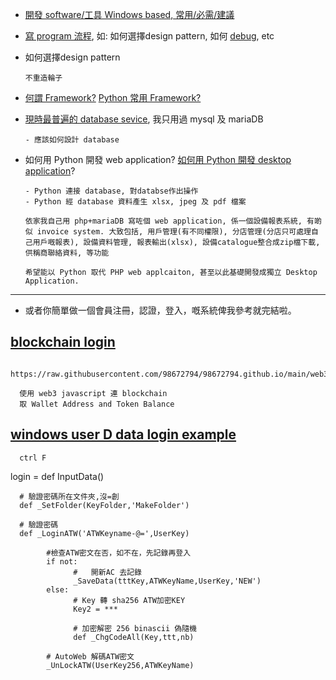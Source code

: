 


- [開發 software/工具 Windows based, 常用/必需/建議 ](https://github.com/98672794/Teaching2022/blob/main/2%20windows%E9%96%8B%E7%99%BC%E5%B7%A5%E5%85%B7%E4%B8%8B%E8%BC%89%E5%AE%89%E8%A3%9D.md)



- [寫 program 流程](https://github.com/98672794/Teaching2022/blob/main/3%20%E9%96%8B%E5%A7%8B%E5%AF%ABpython.md#%E5%AF%AB-program-%E6%B5%81%E7%A8%8B%E7%B0%A1%E4%BB%8B), 如: 如何選擇design pattern, 如何 [debug](https://github.com/98672794/Teaching2022/blob/main/3%20%E9%96%8B%E5%A7%8B%E5%AF%ABpython.md#debug), etc

- 如何選擇design pattern

      不重造輪子

- [何謂 Framework?](https://github.com/98672794/Teaching2022/blob/main/Python%E5%B8%B8%E7%94%A8Framework.md#%E4%BB%80%E9%BA%BC%E6%98%AF-python-%E6%A1%86%E6%9E%B6) [Python 常用 Framework?](https://github.com/98672794/Teaching2022/blob/main/Python%E5%B8%B8%E7%94%A8Framework.md#python%E5%B8%B8%E7%94%A8%E6%A1%86%E6%9E%B6%E5%8F%8A%E7%AC%AC%E4%B8%89%E6%96%B9%E5%BA%AB) 


- [現時最普遍的 database sevice](https://github.com/98672794/Teaching2022/blob/main/%E7%8F%BE%E6%99%82%E6%9C%80%E6%99%AE%E9%81%8D%E7%9A%84databaSesevice.md), 我只用過 mysql 及 mariaDB


      - 應該如何設計 database 
- 如何用 Python 開發 web application?  [如何用 Python 開發 desktop application](https://github.com/98672794/Teaching2022/blob/main/4%20python%20windows%E6%A1%8C%E9%9D%A2%E6%87%89%E7%94%A8%E7%A8%8B%E5%BA%8F.md#%E5%9F%B7%E8%A1%8Cpython-windows%E6%A1%8C%E9%9D%A2%E7%A8%8B%E5%BA%8F)?

      - Python 連接 database, 對databse作出操作
      - Python 經 database 資料產生 xlsx, jpeg 及 pdf 檔案

      依家我自己用 php+mariaDB 寫咗個 web application, 係一個設備報表系統, 有啲似 invoice system. 大致包括, 用戶管理(有不同權限), 分店管理(分店只可處理自己用戶嘅報表), 設備資料管理, 報表輸出(xlsx), 設備catalogue整合成zip檔下載, 供稱商聯絡資料, 等功能

      希望能以 Python 取代 PHP web applcaiton, 甚至以此基礎開發成獨立 Desktop Application.

---


- 或者你簡單做一個會員注冊，認證，登入，嘅系統俾我參考就完結啦。

## [blockchain login](https://98672794.github.io/web3/ETH)

      https://raw.githubusercontent.com/98672794/98672794.github.io/main/web3/ETH.html
      
      使用 web3 javascript 連 blockchain
      取 Wallet Address and Token Balance
      
## [windows user D data login example]()

      ctrl F
          
  login = def InputData()
  
      # 驗證密碼所在文件夾,沒=創
      def _SetFolder(KeyFolder,'MakeFolder')
      
      # 驗證密碼
      def _LoginATW('ATWKeyname-@=',UserKey)  
      
            #檢查ATW密文在否，如不在，先記錄再登入
            if not:
                  #   開新AC 去記錄
                  _SaveData(tttKey,ATWKeyName,UserKey,'NEW') 
            else:
                  # Key 轉 sha256 ATW加密KEY 
                  Key2 = ***

                  # 加密解密 256 binascii 偽隨機
                  def _ChgCodeAll(Key,ttt,nb)
                  
            # AutoWeb 解碼ATW密文      
            _UnLockATW(UserKey256,ATWKeyName)

 
 

